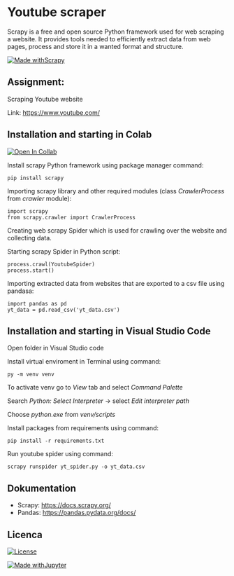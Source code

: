 # Youtube scraper 

Scrapy is a free and open source Python framework used for web scraping a website. It provides tools needed to efficiently extract data from web pages, process and store it in a wanted format and structure.

[![Made withScrapy](https://img.shields.io/badge/Made%20with-Scrapy-green)](https://scrapy.org/)

## Assignment:

Scraping Youtube website

Link: https://www.youtube.com/

## Installation and starting in Colab
[![Open In Collab](https://colab.research.google.com/assets/colab-badge.svg)](https://colab.research.google.com/drive/1H2mExKRjqxSMecIsMgNwBH8_7N17N8RK?usp=sharing)


Install scrapy Python framework using package manager command:

```
pip install scrapy
```

Importing scrapy library and other required modules (class *CrawlerProcess* from *crawler* module):

```
import scrapy 
from scrapy.crawler import CrawlerProcess
```
Creating web scrapy Spider which is used for crawling over the website and collecting data.

Starting scrapy Spider in Python script:
```
process.crawl(YoutubeSpider)
process.start()
```

Importing extracted data from websites that are exported to a csv file using pandasa:

```
import pandas as pd
yt_data = pd.read_csv('yt_data.csv')
```
## Installation and starting in Visual Studio Code

Open folder in Visual Studio code

Install virtual enviroment in Terminal using command:
```
py -m venv venv
```
To activate venv go to _View_ tab and select _Command Palette_

Search _Python: Select Interpreter_ -> select _Edit interpreter path_

Choose _python.exe_ from _venv/scripts_

Install packages from requirements using command:
```
pip install -r requirements.txt
```
Run youtube spider using command:
```
scrapy runspider yt_spider.py -o yt_data.csv
```





## Dokumentation

- Scrapy: https://docs.scrapy.org/
- Pandas: https://pandas.pydata.org/docs/

## Licenca
[![License](https://img.shields.io/badge/License-Apache_2.0-blue.svg)](https://opensource.org/licenses/Apache-2.0)


[![Made withJupyter](https://img.shields.io/badge/Made%20with-Jupyter-orange?style=for-the-badge&logo=Jupyter)](https://jupyter.org/try)
